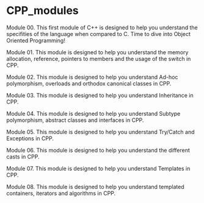 # CPP_modules

Module 00.
This first module of C++ is designed to help you understand the specifities of the language when compared to C. Time to dive into Object Oriented         Programming! 

Module 01.
This module is designed to help you understand the memory allocation, reference, pointers to members and the usage of the switch in CPP. 

Module 02.
This module is designed to help you understand Ad-hoc polymorphism, overloads and orthodox canonical classes in CPP. 


Module 03.
This module is designed to help you understand Inheritance in CPP. 

Module 04.
This module is designed to help you understand Subtype polymorphism, abstract classes and interfaces in CPP. 

Module 05.
This module is designed to help you understand Try/Catch and Exceptions in CPP. 

Module 06.
This module is designed to help you understand the different casts in CPP. 

Module 07.
This module is designed to help you understand Templates in CPP. 

Module 08.
This module is designed to help you understand templated containers, iterators and algorithms in CPP.
